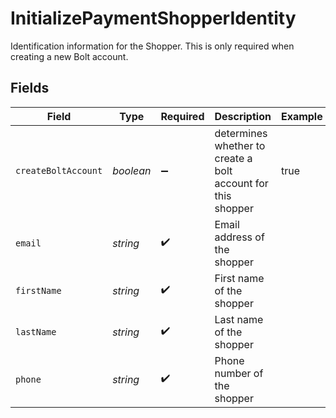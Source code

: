 # InitializePaymentShopperIdentity

Identification information for the Shopper. This is only required when creating a new Bolt account.


## Fields

| Field                                                        | Type                                                         | Required                                                     | Description                                                  | Example                                                      |
| ------------------------------------------------------------ | ------------------------------------------------------------ | ------------------------------------------------------------ | ------------------------------------------------------------ | ------------------------------------------------------------ |
| `createBoltAccount`                                          | *boolean*                                                    | :heavy_minus_sign:                                           | determines whether to create a bolt account for this shopper | true                                                         |
| `email`                                                      | *string*                                                     | :heavy_check_mark:                                           | Email address of the shopper                                 |                                                              |
| `firstName`                                                  | *string*                                                     | :heavy_check_mark:                                           | First name of the shopper                                    |                                                              |
| `lastName`                                                   | *string*                                                     | :heavy_check_mark:                                           | Last name of the shopper                                     |                                                              |
| `phone`                                                      | *string*                                                     | :heavy_check_mark:                                           | Phone number of the shopper                                  |                                                              |